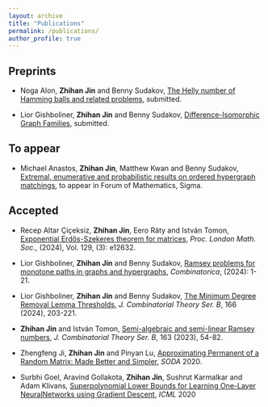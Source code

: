 ```yaml
---
layout: archive
title: "Publications"
permalink: /publications/
author_profile: true
---
```


## Preprints

* Noga Alon, **Zhihan Jin** and Benny Sudakov, [The Helly number of Hamming balls and related problems](https://arxiv.org/abs/2405.10275), submitted.

* Lior Gishboliner, **Zhihan Jin** and Benny Sudakov, [Difference-Isomorphic Graph Families](https://arxiv.org/abs/2312.06610), submitted.


## To appear

* Michael Anastos, **Zhihan Jin**, Matthew Kwan and Benny Sudakov, [Extremal, enumerative and probabilistic results on ordered hypergraph matchings](https://arxiv.org/abs/2308.12268), to appear in Forum of Mathematics, Sigma.


## Accepted

* Recep Altar Çiçeksiz, **Zhihan Jin**, Eero Räty and István Tomon, [Exponential Erdős-Szekeres theorem
for matrices](https://arxiv.org/abs/2305.07003), *Proc. London Math. Soc.*, (2024), Vol. 129, (3): e12632.

* Lior Gishboliner, **Zhihan Jin** and Benny Sudakov, [Ramsey problems for monotone paths in graphs and
hypergraphs](https://arxiv.org/pdf/2308.04357.pdf), *Combinatorica*, (2024): 1-21.

* Lior Gishboliner, **Zhihan Jin** and Benny Sudakov, [The Minimum Degree Removal Lemma Thresholds](https://www.sciencedirect.com/science/article/pii/S0095895624000042), *J. Combinatorial Theory Ser. B*, 166 (2024), 203-221.

* **Zhihan Jin** and István Tomon, [Semi-algebraic and semi-linear Ramsey numbers](https://www.sciencedirect.com/science/article/pii/S0095895623000503), *J. Combinatorial Theory Ser. B*, 163 (2023), 54-82.

* Zhengfeng Ji, **Zhihan Jin** and Pinyan Lu, [Approximating Permanent of a Random Matrix: Made Better
and Simpler](https://dl.acm.org/doi/10.5555/3458064.3458124), *SODA* 2020.

* Surbhi Goel, Aravind Gollakota, **Zhihan Jin**, Sushrut Karmalkar and Adam Klivans, [Superpolynomial
Lower Bounds for Learning One-Layer NeuralNetworks using Gradient Descent](https://proceedings.mlr.press/v119/goel20a.html), *ICML* 2020
